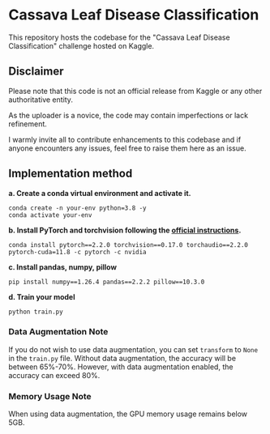 # Cassava Leaf Disease Classification  
This repository hosts the codebase for the "Cassava Leaf Disease Classification" challenge hosted on Kaggle.  

## Disclaimer  
Please note that this code is not an official release from Kaggle or any other authoritative entity.  
  
As the uploader is a novice, the code may contain imperfections or lack refinement.  
  
I warmly invite all to contribute enhancements to this codebase and if anyone encounters any issues, feel free to raise them here as an issue.  
  
## Implementation method
**a. Create a conda virtual environment and activate it.**
```shell
conda create -n your-env python=3.8 -y
conda activate your-env
```
**b. Install PyTorch and torchvision following the [official instructions](https://pytorch.org/).**
```
conda install pytorch==2.2.0 torchvision==0.17.0 torchaudio==2.2.0 pytorch-cuda=11.8 -c pytorch -c nvidia
```
**c. Install pandas, numpy, pillow**
```
pip install numpy==1.26.4 pandas==2.2.2 pillow==10.3.0
```
**d. Train your model**
```
python train.py
```

### Data Augmentation Note
If you do not wish to use data augmentation, you can set `transform` to `None` in the `train.py` file. Without data augmentation, the accuracy will be between 65%-70%. However, with data augmentation enabled, the accuracy can exceed 80%.

### Memory Usage Note
When using data augmentation, the GPU memory usage remains below 5GB.
